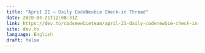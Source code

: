 ```yaml
---
title: "April 21 — Daily CodeNewbie Check-in Thread"
date: 2020-04-21T12:00:31Z
link: https://dev.to/codenewbieteam/april-21-daily-codenewbie-check-in-thread-b1h?utm_medium=RSS&utm_source=news.12bit.vn
site: dev.to
language: English
draft: false
---
```

